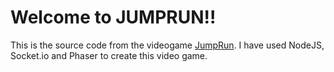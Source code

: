 # Welcome to JUMPRUN!!

This is the source code from the videogame [JumpRun](https://jumprun.herokuapp.com/). I have used NodeJS, Socket.io and Phaser to create this video game.
